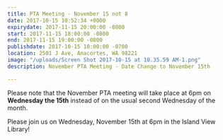 ```yaml
---
title: PTA Meeting - November 15 not 8
date: 2017-10-15 10:52:34 +0000
expirydate: 2017-11-15 20:00:00 -0800
start: 2017-11-15 18:00:00 -0800
end: 2017-11-15 19:00:00 -0800
publishdate: 2017-10-15 10:00:00 -0700
location: 2501 J Ave, Anacortes, WA 98221
image: "/uploads/Screen Shot 2017-10-15 at 10.35.59 AM-1.png"
description: November PTA Meeting - Date Change to November 15th

---
```



Please note that the November PTA meeting will take place at 6pm on **Wednesday the 15th** instead of on the usual second Wednesday of the month.

Please join us on Wednesday, November 15th at 6pm in the Island View Library!